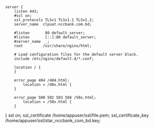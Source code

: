 
    server {
        listen 443;
        #ssl on;
        ssl_protocols TLSv1 TLSv1.1 TLSv1.2;
        server_name  clpuat.nccbank.com.bd;

        #listen       80 default_server;
        #listen       [::]:80 default_server;
        #server_name  _;
        root         /usr/share/nginx/html;

        # Load configuration files for the default server block.
        include /etc/nginx/default.d/*.conf;

        location / {
        }

        error_page 404 /404.html;
            location = /40x.html {
        }

        error_page 500 502 503 504 /50x.html;
            location = /50x.html {
        }
}
      ssl on;
      ssl_certificate /home/appuser/ssl/file.pem;
      ssl_certificate_key /home/appuser/ssl/star_nccbank_com_bd.key;
      
```
